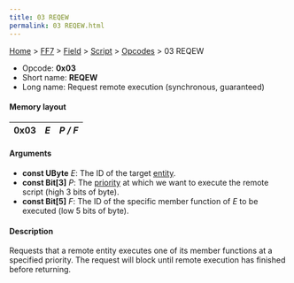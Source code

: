 ```yaml
---
title: 03 REQEW
permalink: 03 REQEW.html
---
```


[Home](../../../../Main%20Page.md) > [FF7](../../../../FF7.md) > [Field](../../../Field.md) > [Script](../../Script.md) > [Opcodes](../Opcodes.md) > 03 REQEW

-   Opcode: **0x03**
-   Short name: **REQEW**
-   Long name: Request remote execution (synchronous, guaranteed)

#### Memory layout

| 0x03 | *E* | *P / F* |
|------|-----|---------|

#### Arguments

-   **const UByte** *E*: The ID of the target [entity][].
-   **const Bit\[3\]** *P*: The [priority][] at which we want to execute
    the remote script (high 3 bits of byte).
-   **const Bit\[5\]** *F*: The ID of the specific member function of
    *E* to be executed (low 5 bits of byte).

#### Description

Requests that a remote entity executes one of its member functions at a
specified priority. The request will block until remote execution has
finished before returning.

  [entity]: ../Entity.md "wikilink"
  [priority]: ../Priorities.md "wikilink"
